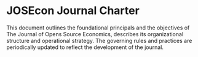 # JOSEcon Journal Charter

This document outlines the foundational principals and the objectives of 
The Journal of Opens Source Economics,
describes its organizational structure and operational strategy.
The governing rules and practices are periodically updated to reflect 
the development of the journal.
